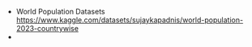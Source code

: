 - World Population Datasets
https://www.kaggle.com/datasets/sujaykapadnis/world-population-2023-countrywise
- 
